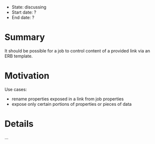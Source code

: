 - State: discussing
- Start date: ?
- End date: ?

# Summary

It should be possible for a job to control content of a provided link via an ERB template.

# Motivation

Use cases:

- rename properties exposed in a link from job properties
- expose only certain portions of properties or pieces of data

# Details

...
